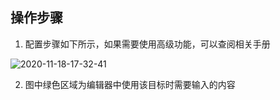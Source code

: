 ## 操作步骤

1. 配置步骤如下所示，如果需要使用高级功能，可以查阅相关手册

![2020-11-18-17-32-41](https://junjie2018sz.oss-cn-shenzhen.aliyuncs.com/images/2020-11-18-17-32-41.png)

2. 图中绿色区域为编辑器中使用该目标时需要输入的内容